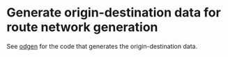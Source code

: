 # Generate origin-destination data for route network generation


See [odgen](odgen.qmd) for the code that generates the
origin-destination data.
